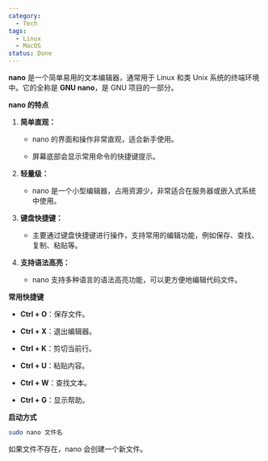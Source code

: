 ```yaml
---
category:
  - Tech
tags:
  - Linux
  - MacOS
status: Done
---
```

**nano** 是一个简单易用的文本编辑器，通常用于 Linux 和类 Unix 系统的终端环境中。它的全称是 **GNU nano**，是 GNU 项目的一部分。

**nano 的特点**
  
1. **简单直观：**
    
    - nano 的界面和操作非常直观，适合新手使用。
    
    - 屏幕底部会显示常用命令的快捷键提示。

2. **轻量级：**

    - nano 是一个小型编辑器，占用资源少，非常适合在服务器或嵌入式系统中使用。

3. **键盘快捷键：**

    - 主要通过键盘快捷键进行操作，支持常用的编辑功能，例如保存、查找、复制、粘贴等。

4. **支持语法高亮：**

    - nano 支持多种语言的语法高亮功能，可以更方便地编辑代码文件。

**常用快捷键**

- **Ctrl + O**：保存文件。

- **Ctrl + X**：退出编辑器。

- **Ctrl + K**：剪切当前行。

- **Ctrl + U**：粘贴内容。

- **Ctrl + W**：查找文本。

- **Ctrl + G**：显示帮助。

**启动方式**

```bash
sudo nano 文件名
```

如果文件不存在，nano 会创建一个新文件。

  